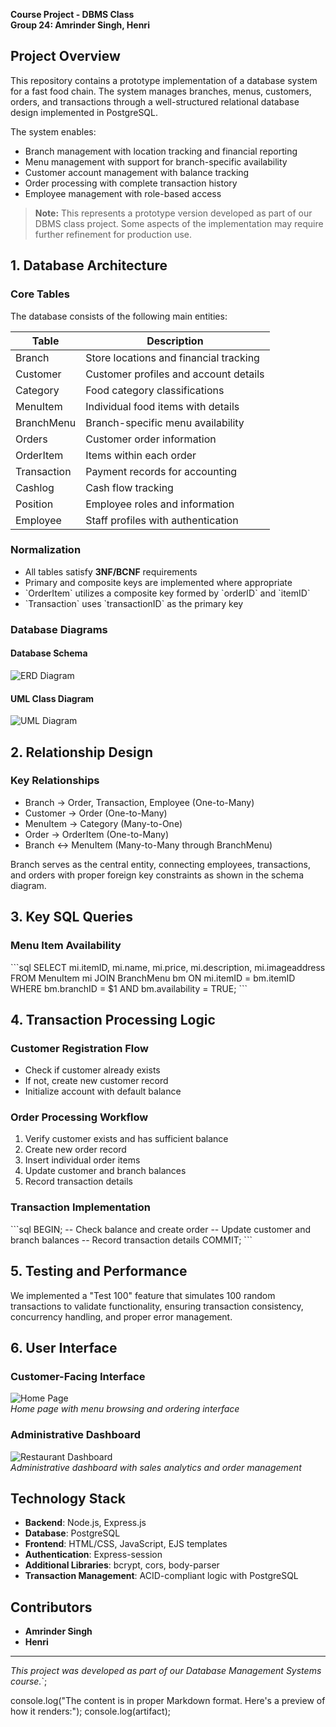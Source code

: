 **Course Project - DBMS Class**  
**Group 24: Amrinder Singh, Henri**

## Project Overview
This repository contains a prototype implementation of a database system for a fast food chain. The system manages branches, menus, customers, orders, and transactions through a well-structured relational database design implemented in PostgreSQL.

The system enables:
- Branch management with location tracking and financial reporting
- Menu management with support for branch-specific availability
- Customer account management with balance tracking
- Order processing with complete transaction history
- Employee management with role-based access

> **Note:** This represents a prototype version developed as part of our DBMS class project. Some aspects of the implementation may require further refinement for production use.

## 1. Database Architecture

### Core Tables
The database consists of the following main entities:

| Table       | Description                             |
|-------------|-----------------------------------------|
| Branch      | Store locations and financial tracking  |
| Customer    | Customer profiles and account details   |
| Category    | Food category classifications           |
| MenuItem    | Individual food items with details      |
| BranchMenu  | Branch-specific menu availability       |
| Orders      | Customer order information              |
| OrderItem   | Items within each order                 |
| Transaction | Payment records for accounting          |
| Cashlog     | Cash flow tracking                      |
| Position    | Employee roles and information          |
| Employee    | Staff profiles with authentication      |

### Normalization
- All tables satisfy **3NF/BCNF** requirements
- Primary and composite keys are implemented where appropriate
- \`OrderItem\` utilizes a composite key formed by \`orderID\` and \`itemID\`
- \`Transaction\` uses \`transactionID\` as the primary key

### Database Diagrams

#### Database Schema
![ERD Diagram](images/erd_diagram.png)

#### UML Class Diagram
![UML Diagram](images/uml_diagram.png)

## 2. Relationship Design

### Key Relationships
- Branch → Order, Transaction, Employee (One-to-Many)
- Customer → Order (One-to-Many)
- MenuItem → Category (Many-to-One)
- Order → OrderItem (One-to-Many)
- Branch ↔ MenuItem (Many-to-Many through BranchMenu)

Branch serves as the central entity, connecting employees, transactions, and orders with proper foreign key constraints as shown in the schema diagram.

## 3. Key SQL Queries

### Menu Item Availability
\`\`\`sql
SELECT mi.itemID, mi.name, mi.price, mi.description, mi.imageaddress 
FROM MenuItem mi 
JOIN BranchMenu bm ON mi.itemID = bm.itemID 
WHERE bm.branchID = $1 AND bm.availability = TRUE;
\`\`\`

## 4. Transaction Processing Logic

### Customer Registration Flow
- Check if customer already exists
- If not, create new customer record 
- Initialize account with default balance

### Order Processing Workflow
1. Verify customer exists and has sufficient balance
2. Create new order record
3. Insert individual order items
4. Update customer and branch balances
5. Record transaction details

### Transaction Implementation
\`\`\`sql
BEGIN;
  -- Check balance and create order
  -- Update customer and branch balances
  -- Record transaction details
COMMIT;
\`\`\`

## 5. Testing and Performance

We implemented a "Test 100" feature that simulates 100 random transactions to validate functionality, ensuring transaction consistency, concurrency handling, and proper error management.

## 6. User Interface

### Customer-Facing Interface
![Home Page](images/home_page.png)  
*Home page with menu browsing and ordering interface*

### Administrative Dashboard
![Restaurant Dashboard](images/restaurant_dashboard.png)  
*Administrative dashboard with sales analytics and order management*

## Technology Stack
- **Backend**: Node.js, Express.js
- **Database**: PostgreSQL
- **Frontend**: HTML/CSS, JavaScript, EJS templates
- **Authentication**: Express-session
- **Additional Libraries**: bcrypt, cors, body-parser
- **Transaction Management**: ACID-compliant logic with PostgreSQL

## Contributors
- **Amrinder Singh**
- **Henri**

---

*This project was developed as part of our Database Management Systems course.*`;

console.log("The content is in proper Markdown format. Here's a preview of how it renders:");
console.log(artifact);
